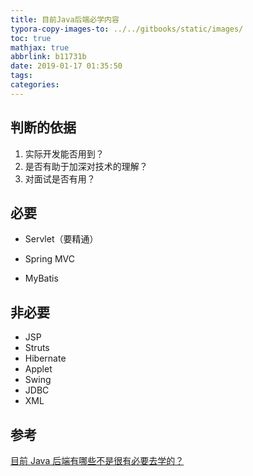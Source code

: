 ```yaml
---
title: 目前Java后端必学内容
typora-copy-images-to: ../../gitbooks/static/images/
toc: true
mathjax: true
abbrlink: b11731b
date: 2019-01-17 01:35:50
tags:
categories:
---
```


## 判断的依据

1. 实际开发能否用到？
2. 是否有助于加深对技术的理解？
3. 对面试是否有用？

## 必要

- Servlet（要精通）

- Spring MVC 
- MyBatis

## 非必要

- JSP
- Struts
- Hibernate
- Applet
- Swing
- JDBC
- XML

## 参考

[目前 Java 后端有哪些不是很有必要去学的？](https://www.zhihu.com/question/305924723/answer/557800752)
